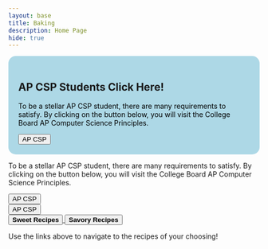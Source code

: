 ```yaml
---
layout: base
title: Baking
description: Home Page
hide: true
---
```


<div style="background-color: lightblue; padding: 20px; border-radius: 15px;">
  <h2>AP CSP Students Click Here!</h2>
  <p style="color: black;">To be a stellar AP CSP student, there are many requirements to satisfy. By clicking on the button below, you will visit the College Board AP Computer Science Principles.</p>
  <button onclick="window.location.href='https://apstudents.collegeboard.org/courses/ap-computer-science-principles';">AP CSP</button>
</div>


<div>
  <p>To be a stellar AP CSP student, there are many requirements to satisfy. By clicking on the button below, you will visit the College Board AP Computer Science Principles.</p>
  <button onclick="window.location.href='https://apstudents.collegeboard.org/courses/ap-computer-science-principles';">AP CSP</button>
</div>
<button onclick="window.location.href='https://apstudents.collegeboard.org/courses/ap-computer-science-principles';"> AP CSP </button>


<div>

<a href="sweet/">
  <button class="block"><b>Sweet Recipes</b></button>
</a>

<a href="savory/">
  <button class="block"><b>Savory Recipes</b></button>
</a>

<p> Use the links above to navigate to the recipes of your choosing! </p>
</div>